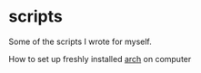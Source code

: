 # scripts
Some of the scripts I wrote for myself.

How to set up freshly installed [arch](https://www.nagekar.com/setup) on computer
